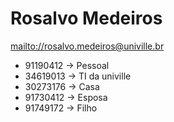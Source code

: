 # Rosalvo Medeiros
[mailto://rosalvo.medeiros@univille.br](rosalvo.medeiros@univille.br)
* 91190412 -> Pessoal
* 34619013 -> TI da univille 
* 30273176 -> Casa
* 91730412 -> Esposa
* 91749172 -> Filho

